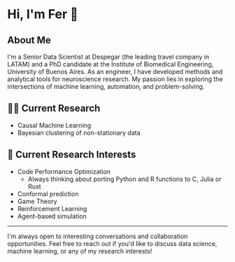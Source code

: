 # Hi, I'm Fer 👋

## About Me
I'm a Senior Data Scientist at Despegar (the leading travel company in LATAM) and a PhD candidate at the Institute of Biomedical Engineering, University of Buenos Aires. As an engineer, I have developed methods and analytical tools for neuroscience research.
My passion lies in exploring the intersections of machine learning, automation, and problem-solving.


## 🧑‍💻 Current Research
- Causal Machine Learning
- Bayesian clustering of non-stationary data

## 🌱 Current Research Interests
- Code Performance Optimization
  * Always thinking about porting Python and R functions to C, Julia or Rust
- Conformal prediction
- Game Theory
- Reinforcement Learning
- Agent-based simulation 

---

I'm always open to interesting conversations and collaboration opportunities. Feel free to reach out if you'd like to discuss data science, machine learning, or any of my research interests!
